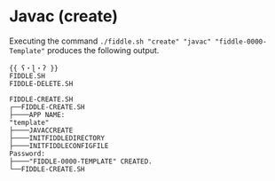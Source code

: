 Javac (create)
======

Executing the command `./fiddle.sh "create" "javac" "fiddle-0000-Template"` produces the following output.

    {{ ʕ・ɭ・ʔ }}
    FIDDLE.SH
    FIDDLE-DELETE.SH
    
    FIDDLE-CREATE.SH
    ┌──FIDDLE-CREATE.SH
    ├────APP NAME:
    "template"
    ├────JAVACCREATE
    ├────INITFIDDLEDIRECTORY
    ├────INITFIDDLECONFIGFILE
    Password:
    ├────"FIDDLE-0000-TEMPLATE" CREATED.
    └──FIDDLE-CREATE.SH

